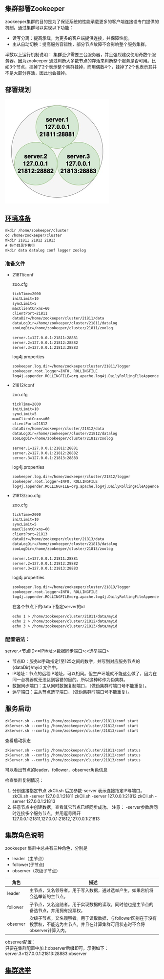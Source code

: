 ## 集群部署Zookeeper
zookeeper集群的目的是为了保证系统的性能承载更多的客户端连接设专门提供的机制。通过集群可以实现以下功能：
- 读写分离：提高承载，为更多的客户端提供连接，并保障性能。
- 主从自动切换：提高服务容错性，部分节点故障不会影响整个服务集群。  

半数以上运行机制说明：
集群至少需要三台服务器，并且强烈建议使用奇数个服务器。因为zookeeper 通过判断大多数节点的存活来判断整个服务是否可用。比如3个节点，挂掉了2个表示整个集群挂掉，而用偶数4个，挂掉了2个也表示其并不是大部分存活，因此也会挂掉。

## 部署规划
![](images/zookeeper-cluster.jpg)

## [环境准备](chapter01.md)
```
mkdir /home/zookeeper/cluster
cd /home/zookeeper/cluster
mkdir 21811 21812 21813
# 各个目录下执行
mkdir data datalog conf logger zoolog
```
### 准备文件
- 21811/conf
  
  zoo.cfg
  ```
  tickTime=2000
  initLimit=10
  syncLimit=5
  maxClientCnxns=60
  clientPort=21811
  dataDir=/home/zookeeper/cluster/21811/data
  dataLogDir=/home/zookeeper/cluster/21811/datalog
  zooLogDir=/home/zookeeper/cluster/21811/zoolog
  
  server.1=127.0.0.1:21811:28881
  server.2=127.0.0.1:21812:28882
  server.3=127.0.0.1:21813:28883
  ```
  log4j.properties
  ```
  zookeeper.log.dir=/home/zookeeper/cluster/21811/logger
  zookeeper.root.logger=INFO, ROLLINGFILE
  log4j.appender.ROLLINGFILE=org.apache.log4j.DailyRollingFileAppender
  ```
- 21812/conf

  zoo.cfg
  ```
  tickTime=2000
  initLimit=10
  syncLimit=5
  maxClientCnxns=60
  clientPort=21812
  dataDir=/home/zookeeper/cluster/21812/data
  dataLogDir=/home/zookeeper/cluster/21812/datalog
  zooLogDir=/home/zookeeper/cluster/21812/zoolog
  
  server.1=127.0.0.1:21811:28881
  server.2=127.0.0.1:21812:28882
  server.3=127.0.0.1:21813:28883
  ```
  log4j.properties
  ```
  zookeeper.log.dir=/home/zookeeper/cluster/21812/logger
  zookeeper.root.logger=INFO, ROLLINGFILE
  log4j.appender.ROLLINGFILE=org.apache.log4j.DailyRollingFileAppender
  ```
- 21813/zoo.cfg

  zoo.cfg
  ```
  tickTime=2000
  initLimit=10
  syncLimit=5
  maxClientCnxns=60
  clientPort=21813
  dataDir=/home/zookeeper/cluster/21813/data
  dataLogDir=/home/zookeeper/cluster/21813/datalog
  zooLogDir=/home/zookeeper/cluster/21813/zoolog
  
  server.1=127.0.0.1:21811:28881
  server.2=127.0.0.1:21812:28882
  server.3=127.0.0.1:21813:28883
  ```
  log4j.properties
  ```
  zookeeper.log.dir=/home/zookeeper/cluster/21813/logger
  zookeeper.root.logger=INFO, ROLLINGFILE
  log4j.appender.ROLLINGFILE=org.apache.log4j.DailyRollingFileAppender
  ```
  在各个节点下的data下指定server的id
  ```
  echo 1 > /home/zookeeper/cluster/21811/data/myid
  echo 2 > /home/zookeeper/cluster/21812/data/myid
  echo 3 > /home/zookeeper/cluster/21813/data/myid
  ```
### 配置语法：
  server.<节点ID>=IP地址:<数据同步端口>:<选举端口>
  - 节点ID：服务id手动指定1至125之间的数字，并写到对应服务节点的 {dataDir}/myid 文件中。
  - IP地址：节点的远程IP地址，可以相同。但生产环境就不能这么做了，因为在同一台机器就无法达到容错的目的。所以这种称作为伪集群。
  - 数据同步端口：主从同时数据复制端口，（做伪集群时端口号不能重复）。
  - 远举端口：主从节点选举端口，（做伪集群时端口号不能重复）。
   
   
## 服务启动
```
zkServer.sh --config /home/zookeeper/cluster/21811/conf start
zkServer.sh --config /home/zookeeper/cluster/21812/conf start
zkServer.sh --config /home/zookeeper/cluster/21813/conf start
```    
查看启动状态
```
zkServer.sh --config /home/zookeeper/cluster/21811/conf status
zkServer.sh --config /home/zookeeper/cluster/21812/conf status
zkServer.sh --config /home/zookeeper/cluster/21813/conf status
```
可以看出节点的leader，follower，observer角色信息

检查集群复制情况：
1. 分别连接指定节点
zkCli.sh 后加参数-server 表示连接指定IP与端口。
zkCli.sh -server 127.0.0.1:21811
zkCli.sh -server 127.0.0.1:21812
zkCli.sh -server 127.0.0.1:21813
2. 任意节点中创建数据，查看其它节点已经同步成功。
注意： -server参数后同时连接多个服务节点，并用逗号隔开 127.0.0.1:21811,127.0.0.1:21812,127.0.0.1:21813

## 集群角色说明
zookeeper 集群中总共有三种角色，分别是
- leader（主节点）
- follower(子节点) 
- observer（次级子节点）

|角色|描述|
|----|----|
|leader|主节点，又名领导者。用于写入数据，通过选举产生，如果宕机将会选举新的主节点。|
|follower|子节点，又名追随者。用于实现数据的读取。同时他也是主节点的备选节点，并用拥有投票权。|
|observer|次级子节点，又名观察者。用于读取数据，与follower区别在于没有投票权，不能选为主节点。并且在计算集群可用状态时不会将observer计算入内。|

observer配置：  
只要在集群配置中加上observer后缀即可，示例如下：  
server.3=127.0.0.1:21813:28883:observer

## [集群选举](chapter05.md)

